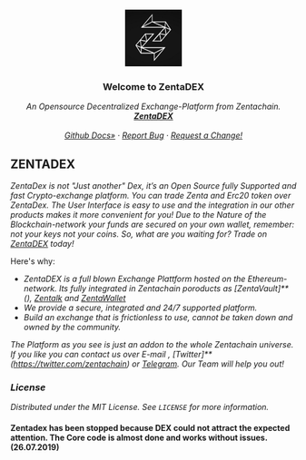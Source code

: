 
<br />
<p align="center">
  <a href="zentachain.com">
    <img src="Zentalogo.png" alt="Logo" width="100" height="100">
  </a>
  <h3 align="center">Welcome to ZentaDEX</h3>
  <p align="center"><em>
   An Opensource Decentralized Exchange-Platform from Zentachain.
    <br />
    <a href="https://github.com/ZentaChain/Zentadex/tree/master/dex"><strong>ZentaDEX</strong></a>
    <br />
    <br />
    <a href="https://github.com/ZentaChain/Zentadex/tree/master/dex">Github Docs»</a>
    ·
    <a href="https://github.com/ZentaChain/Zentadex/tree/master/dex">Report Bug</a>
    ·
    <a href="https://github.com/ZentaChain/Zentadex/tree/master/dex">Request a Change!</a>
  </p>
</p></em>

## ZENTADEX
*ZentaDex is not "Just another" Dex, it’s an Open Source fully Supported and fast Crypto-exchange platform. You can trade Zenta and* *Erc20 token over ZentaDex. The User Interface is easy to use and the integration in our other products makes it more convenient for* *you! Due to the Nature of the Blockchain-network your funds are secured on your own wallet, remember: not your keys not your coins.* *So, what are you waiting for? Trade on [ZentaDEX](http:///) today!*

Here's why:
* *ZentaDEX is a full blown Exchange Plattform hosted on the Ethereum-network. Its fully integrated in Zentachain poroducts  as [ZentaVault]**(), [Zentalk](http://www.zentalk.chat/) and [ZentaWallet]()*
* *We provide a secure, integrated and 24/7 supported platform.* 
* *Build an exchange that is frictionless to use, cannot be taken down and owned by the community.*

*The Platform as you see is just an addon to the whole Zentachain universe. If you like you can contact us over E-mail , [Twitter]**(https://twitter.com/zentachain) or [Telegram](https://t.me/ZentachainOfficialChat). Our Team will help you out!*

<!-- LICENSE -->
### *License*
*Distributed under the MIT License. See `LICENSE` for more information.*

#### Zentadex has been stopped because DEX could not attract the expected attention. The Core code is almost done and works without issues.  (26.07.2019)

